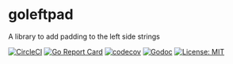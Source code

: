 # goleftpad
A library to add padding to the left side strings

[![CircleCI](https://circleci.com/gh/clagraff/pad/tree/master.svg?style=svg)](https://circleci.com/gh/clagraff/pad/tree/master)
[![Go Report Card](https://goreportcard.com/badge/github.com/clagraff/pad)](https://goreportcard.com/report/github.com/clagraff/pad)
[![codecov](https://codecov.io/gh/clagraff/pad/branch/master/graph/badge.svg)](https://codecov.io/gh/clagraff/pad)
[![Godoc](https://camo.githubusercontent.com/994c4dfb011a5952ca63171965089d673f8bc142/68747470733a2f2f676f646f632e6f72672f6769746875622e636f6d2f756e69706c616365732f636172626f6e3f7374617475732e737667)](https://godoc.org/github.com/clagraff/pad)
[![License: MIT](https://img.shields.io/badge/License-MIT-blue.svg)](https://opensource.org/licenses/MIT)
